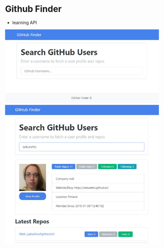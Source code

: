 # Github Finder  
- learning API  

![Github Finder](/githubfinder/githubfinder.png)  
![Github Finder](/githubfinder/githubfinder2.png)  
